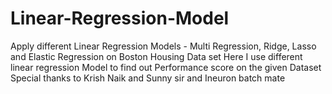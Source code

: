 # Linear-Regression-Model
Apply different Linear Regression Models - Multi Regression, Ridge, Lasso and Elastic Regression on Boston Housing Data set
Here I use different linear regression Model to find out Performance score on the given Dataset
Special thanks to Krish Naik and Sunny sir and Ineuron batch mate
